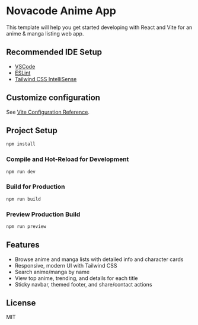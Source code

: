 # Novacode Anime App

This template will help you get started developing with React and Vite for an anime & manga listing web app.

## Recommended IDE Setup

- [VSCode](https://code.visualstudio.com/)
- [ESLint](https://marketplace.visualstudio.com/items?itemName=dbaeumer.vscode-eslint)
- [Tailwind CSS IntelliSense](https://marketplace.visualstudio.com/items?itemName=bradlc.vscode-tailwindcss)

## Customize configuration

See [Vite Configuration Reference](https://vitejs.dev/config/).

## Project Setup

```bash
npm install
```

### Compile and Hot-Reload for Development

```bash
npm run dev
```

### Build for Production

```bash
npm run build
```

### Preview Production Build

```bash
npm run preview
```

## Features
- Browse anime and manga lists with detailed info and character cards
- Responsive, modern UI with Tailwind CSS
- Search anime/manga by name
- View top anime, trending, and details for each title
- Sticky navbar, themed footer, and share/contact actions

## License

MIT
